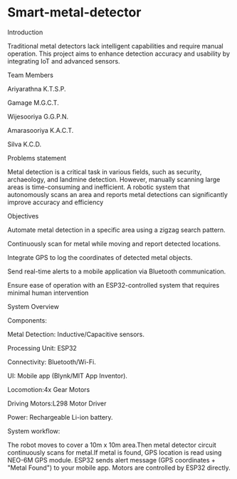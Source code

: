 # Smart-metal-detector
Introduction

Traditional metal detectors lack intelligent capabilities and require manual operation. This project aims to enhance detection accuracy and usability by integrating IoT and advanced sensors.

Team Members

Ariyarathna K.T.S.P.

Gamage M.G.C.T.

Wijesooriya G.G.P.N.

Amarasooriya K.A.C.T.

Silva K.C.D.

Problems statement

Metal detection is a critical task in various fields, such as security, archaeology, and landmine detection. However, manually scanning large areas is time-consuming and inefficient. A robotic system that autonomously scans an area and reports metal detections can significantly improve accuracy and efficiency

Objectives

Automate metal detection in a specific area using a zigzag search pattern.

Continuously scan for metal while moving and report detected locations.

Integrate GPS to log the coordinates of detected metal objects.

Send real-time alerts to a mobile application via Bluetooth communication.

Ensure ease of operation with an ESP32-controlled system that requires minimal human intervention

System Overview

Components:

Metal Detection: Inductive/Capacitive sensors.

Processing Unit: ESP32

Connectivity: Bluetooth/Wi-Fi.

UI: Mobile app (Blynk/MIT App Inventor).

Locomotion:4x Gear Motors

Driving Motors:L298 Motor Driver

Power: Rechargeable Li-ion battery.


System workflow:

The robot moves to cover a 10m x 10m area.Then metal detector circuit continuously scans for metal.If metal is found, GPS location is read using NEO-6M GPS module. ESP32 sends alert message (GPS coordinates + "Metal Found") to your mobile app. Motors are controlled by ESP32 directly.

